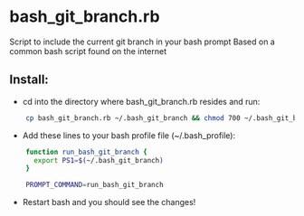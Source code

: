 # bash_git_branch.rb

Script to include the current git branch in your bash prompt
Based on a common bash script found on the internet

## Install:

* cd into the directory where bash_git_branch.rb resides and run:

```bash
    cp bash_git_branch.rb ~/.bash_git_branch && chmod 700 ~/.bash_git_branch
```
* Add these lines to your bash profile file (~/.bash_profile):

```bash
    function run_bash_git_branch {
      export PS1=$(~/.bash_git_branch)
    }

    PROMPT_COMMAND=run_bash_git_branch
```

* Restart bash and you should see the changes!